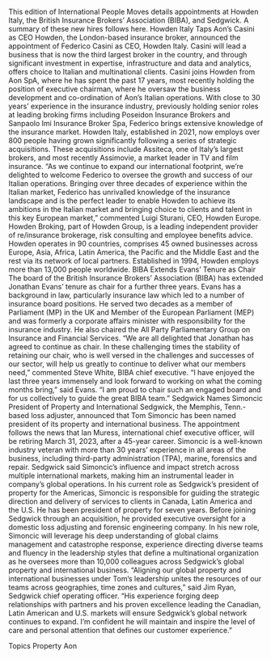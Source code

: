 This edition of International People Moves details appointments at Howden Italy, the British Insurance Brokers’ Association (BIBA), and Sedgwick.
A summary of these new hires follows here.
Howden Italy Taps Aon’s Casini as CEO
Howden, the London-based insurance broker, announced the appointment of Federico Casini as CEO, Howden Italy. Casini will lead a business that is now the third largest broker in the country, and through significant investment in expertise, infrastructure and data and analytics, offers choice to Italian and multinational clients.
Casini joins Howden from Aon SpA, where he has spent the past 17 years, most recently holding the position of executive chairman, where he oversaw the business development and co-ordination of Aon’s Italian operations.
With close to 30 years’ experience in the insurance industry, previously holding senior roles at leading broking firms including Poseidon Insurance Brokers and Sanpaolo Imi Insurance Broker Spa, Federico brings extensive knowledge of the insurance market.
Howden Italy, established in 2021, now employs over 800 people having grown significantly following a series of strategic acquisitions. These acquisitions include Assiteca, one of Italy’s largest brokers, and most recently Assimovie, a market leader in TV and film insurance.
“As we continue to expand our international footprint, we’re delighted to welcome Federico to oversee the growth and success of our Italian operations. Bringing over three decades of experience within the Italian market, Federico has unrivalled knowledge of the insurance landscape and is the perfect leader to enable Howden to achieve its ambitions in the Italian market and bringing choice to clients and talent in this key European market,” commented Luigi Sturani, CEO, Howden Europe.
Howden Broking, part of Howden Group, is a leading independent provider of re/insurance brokerage, risk consulting and employee benefits advice. Howden operates in 90 countries, comprises 45 owned businesses across Europe, Asia, Africa, Latin America, the Pacific and the Middle East and the rest via its network of local partners. Established in 1994, Howden employs more than 13,000 people worldwide.
BIBA Extends Evans’ Tenure as Chair
The board of the British Insurance Brokers’ Association (BIBA) has extended Jonathan Evans’ tenure as chair for a further three years.
Evans has a background in law, particularly insurance law which led to a number of insurance board positions. He served two decades as a member of Parliament (MP) in the UK and Member of the European Parliament (MEP) and was formerly a corporate affairs minister with responsibility for the insurance industry. He also chaired the All Party Parliamentary Group on Insurance and Financial Services.
“We are all delighted that Jonathan has agreed to continue as chair. In these challenging times the stability of retaining our chair, who is well versed in the challenges and successes of our sector, will help us greatly to continue to deliver what our members need,” commented Steve White, BIBA chief executive.
“I have enjoyed the last three years immensely and look forward to working on what the coming months bring,” said Evans. “I am proud to chair such an engaged board and for us collectively to guide the great BIBA team.”
Sedgwick Names Simoncic President of Property and International
Sedgwick, the Memphis, Tenn.-based loss adjuster, announced that Tom Simoncic has been named president of its property and international business. The appointment follows the news that Ian Muress, international chief executive officer, will be retiring March 31, 2023, after a 45-year career.
Simoncic is a well-known industry veteran with more than 30 years’ experience in all areas of the business, including third-party administration (TPA), marine, forensics and repair. Sedgwick said Simoncic’s influence and impact stretch across multiple international markets, making him an instrumental leader in company’s global operations.
In his current role as Sedgwick’s president of property for the Americas, Simoncic is responsible for guiding the strategic direction and delivery of services to clients in Canada, Latin America and the U.S. He has been president of property for seven years.
Before joining Sedgwick through an acquisition, he provided executive oversight for a domestic loss adjusting and forensic engineering company.
In his new role, Simoncic will leverage his deep understanding of global claims management and catastrophe response, experience directing diverse teams and fluency in the leadership styles that define a multinational organization as he oversees more than 10,000 colleagues across Sedgwick’s global property and international business.
“Aligning our global property and international businesses under Tom’s leadership unites the resources of our teams across geographies, time zones and cultures,” said Jim Ryan, Sedgwick chief operating officer. “His experience forging deep relationships with partners and his proven excellence leading the Canadian, Latin American and U.S. markets will ensure Sedgwick’s global network continues to expand. I’m confident he will maintain and inspire the level of care and personal attention that defines our customer experience.”

Topics
Property
Aon
